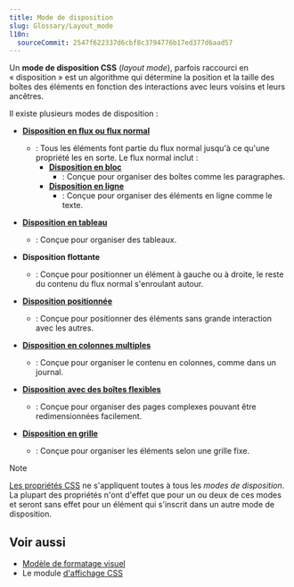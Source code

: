 ```yaml
---
title: Mode de disposition
slug: Glossary/Layout_mode
l10n:
  sourceCommit: 2547f622337d6cbf8c3794776b17ed377d6aad57
---
```


Un **mode de disposition CSS** (_layout mode_), parfois raccourci en «&nbsp;disposition&nbsp;» est un algorithme qui détermine la position et la taille des boîtes des éléments en fonction des interactions avec leurs voisins et leurs ancêtres.

Il existe plusieurs modes de disposition&nbsp;:

- **[Disposition en flux ou flux normal](/fr/docs/Web/CSS/CSS_display/Flow_layout)**
  - : Tous les éléments font partie du flux normal jusqu'à ce qu'une propriété les en sorte. Le flux normal inclut&nbsp;:
    - **[Disposition en bloc](/fr/docs/Web/CSS/CSS_display/Block_and_inline_layout_in_normal_flow)**
      - : Conçue pour organiser des boîtes comme les paragraphes.
    - **[Disposition en ligne](/fr/docs/Web/CSS/CSS_inline_layout)**
      - : Conçue pour organiser des éléments en ligne comme le texte.

- **[Disposition en tableau](/fr/docs/Web/CSS/CSS_table)**
  - : Conçue pour organiser des tableaux.
- **Disposition flottante**
  - : Conçue pour positionner un élément à gauche ou à droite, le reste du contenu du flux normal s'enroulant autour.
- **[Disposition positionnée](/fr/docs/Web/CSS/CSS_positioned_layout)**
  - : Conçue pour positionner des éléments sans grande interaction avec les autres.
- **[Disposition en colonnes multiples](/fr/docs/Web/CSS/CSS_multicol_layout)**
  - : Conçue pour organiser le contenu en colonnes, comme dans un journal.
- **[Disposition avec des boîtes flexibles](/fr/docs/Web/CSS/CSS_flexible_box_layout)**
  - : Conçue pour organiser des pages complexes pouvant être redimensionnées facilement.
- **[Disposition en grille](/fr/docs/Web/CSS/CSS_grid_layout)**
  - : Conçue pour organiser les éléments selon une grille fixe.

> [!NOTE]
> [Les propriétés CSS](/fr/docs/Web/CSS/Reference) ne s'appliquent toutes à tous les _modes de disposition_. La plupart des propriétés n'ont d'effet que pour un ou deux de ces modes et seront sans effet pour un élément qui s'inscrit dans un autre mode de disposition.

## Voir aussi

- [Modèle de formatage visuel](/fr/docs/Web/CSS/CSS_display/Visual_formatting_model)
- Le module [d'affichage CSS](/fr/docs/Web/CSS/CSS_display)
